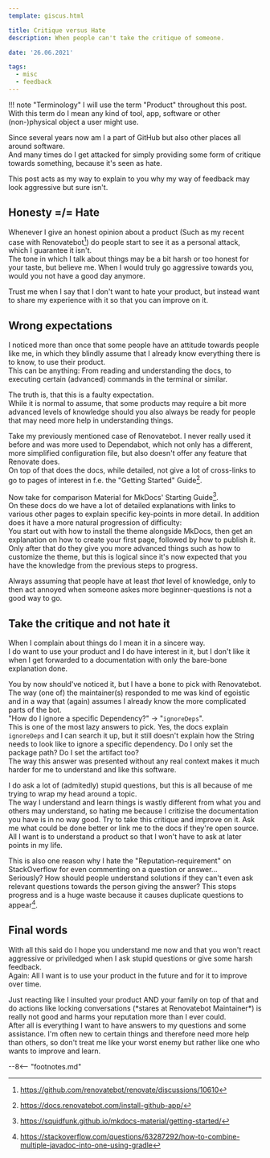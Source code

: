 ```yaml
---
template: giscus.html

title: Critique versus Hate
description: When people can't take the critique of someone.

date: '26.06.2021'

tags:
  - misc
  - feedback
---
```


[^1]: https://github.com/renovatebot/renovate/discussions/10610
[^2]: https://docs.renovatebot.com/install-github-app/
[^3]: https://squidfunk.github.io/mkdocs-material/getting-started/
[^4]: https://stackoverflow.com/questions/63287292/how-to-combine-multiple-javadoc-into-one-using-gradle

!!! note "Terminology"
    I will use the term "Product" throughout this post.  
    With this term do I mean any kind of tool, app, software or other (non-)physical object a user might use.

Since several years now am I a part of GitHub but also other places all around software.  
And many times do I get attacked for simply providing some form of critique towards something, because it's seen as hate.

This post acts as my way to explain to you why my way of feedback may look aggressive but sure isn't.

## Honesty =/= Hate
Whenever I give an honest opinion about a product (Such as my recent case with Renovatebot[^1]) do people start to see it as a personal attack, which I guarantee it isn't.  
The tone in which I talk about things may be a bit harsh or too honest for your taste, but believe me. When I would truly go aggressive towards you, would you not have a good day anymore.

Trust me when I say that I don't want to hate your product, but instead want to share my experience with it so that you can improve on it.

## Wrong expectations
I noticed more than once that some people have an attitude towards people like me, in which they blindly assume that I already know everything there is to know, to use their product.  
This can be anything: From reading and understanding the docs, to executing certain (advanced) commands in the terminal or similar.

The truth is, that this is a faulty expectation.  
While it is normal to assume, that some products may require a bit more advanced levels of knowledge should you also always be ready for people that may need more help in understanding things.

Take my previously mentioned case of Renovatebot. I never really used it before and was more used to Dependabot, which not only has a different, more simplified configuration file, but also doesn't offer any feature that Renovate does.  
On top of that does the docs, while detailed, not give a lot of cross-links to go to pages of interest in f.e. the "Getting Started" Guide[^2].

Now take for comparison Material for MkDocs' Starting Guide[^3].  
On these docs do we have a lot of detailed explanations with links to various other pages to explain specific key-points in more detail. In addition does it have a more natural progression of difficulty:  
You start out with how to install the theme alongside MkDocs, then get an explanation on how to create your first page, followed by how to publish it. Only after that do they give you more advanced things such as how to customize the theme, but this is logical since it's now expected that you have the knowledge from the previous steps to progress.

Always assuming that people have at least *that* level of knowledge, only to then act annoyed when someone askes more beginner-questions is not a good way to go.

## Take the critique and not hate it
When I complain about things do I mean it in a sincere way.  
I do want to use your product and I do have interest in it, but I don't like it when I get forwarded to a documentation with only the bare-bone explanation done.

You by now should've noticed it, but I have a bone to pick with Renovatebot. The way (one of) the maintainer(s) responded to me was kind of egoistic and in a way that (again) assumes I already know the more complicated parts of the bot.  
"How do I ignore a specific Dependency?" -> "`ignoreDeps`".  
This is one of the most lazy answers to pick. Yes, the docs explain `ignoreDeps` and I can search it up, but it still doesn't explain how the String needs to look like to ignore a specific dependency. Do I only set the package path? Do I set the artifact too?  
The way this answer was presented without any real context makes it much harder for me to understand and like this software.

I do ask a lot of (admitedly) stupid questions, but this is all because of me trying to wrap my head around a topic.  
The way I understand and learn things is wastly different from what you and others may understand, so hating me because I critizise the documentation you have is in no way good. Try to take this critique and improve on it. Ask me what could be done better or link me to the docs if they're open source.  
All I want is to understand a product so that I won't have to ask at later points in my life.

This is also one reason why I hate the "Reputation-requirement" on StackOverflow for even commenting on a question or answer...  
Seriously? How should people understand solutions if they can't even ask relevant questions towards the person giving the answer? This stops progress and is a huge waste because it causes duplicate questions to appear[^4].

## Final words
With all this said do I hope you understand me now and that you won't react aggressive or priviledged when I ask stupid questions or give some harsh feedback.  
Again: All I want is to use your product in the future and for it to improve over time.

Just reacting like I insulted your product AND your family on top of that and do actions like locking conversations (\*stares at Renovatebot Maintainer\*) is really not good and harms your reputation more than I ever could.  
After all is everything I want to have answers to my questions and some assistance. I'm often new to certain things and therefore need more help than others, so don't treat me like your worst enemy but rather like one who wants to improve and learn.

--8<-- "footnotes.md"
